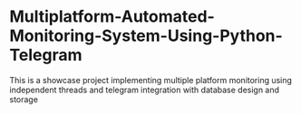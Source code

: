 # Multiplatform-Automated-Monitoring-System-Using-Python-Telegram
This is a showcase project implementing multiple platform monitoring using independent threads and telegram integration with database design and storage
